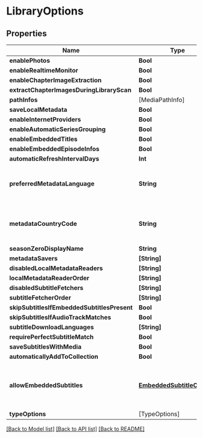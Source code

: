# LibraryOptions

## Properties
Name | Type | Description | Notes
------------ | ------------- | ------------- | -------------
**enablePhotos** | **Bool** |  | [optional] 
**enableRealtimeMonitor** | **Bool** |  | [optional] 
**enableChapterImageExtraction** | **Bool** |  | [optional] 
**extractChapterImagesDuringLibraryScan** | **Bool** |  | [optional] 
**pathInfos** | [MediaPathInfo] |  | [optional] 
**saveLocalMetadata** | **Bool** |  | [optional] 
**enableInternetProviders** | **Bool** |  | [optional] 
**enableAutomaticSeriesGrouping** | **Bool** |  | [optional] 
**enableEmbeddedTitles** | **Bool** |  | [optional] 
**enableEmbeddedEpisodeInfos** | **Bool** |  | [optional] 
**automaticRefreshIntervalDays** | **Int** |  | [optional] 
**preferredMetadataLanguage** | **String** | Gets or sets the preferred metadata language. | [optional] 
**metadataCountryCode** | **String** | Gets or sets the metadata country code. | [optional] 
**seasonZeroDisplayName** | **String** |  | [optional] 
**metadataSavers** | **[String]** |  | [optional] 
**disabledLocalMetadataReaders** | **[String]** |  | [optional] 
**localMetadataReaderOrder** | **[String]** |  | [optional] 
**disabledSubtitleFetchers** | **[String]** |  | [optional] 
**subtitleFetcherOrder** | **[String]** |  | [optional] 
**skipSubtitlesIfEmbeddedSubtitlesPresent** | **Bool** |  | [optional] 
**skipSubtitlesIfAudioTrackMatches** | **Bool** |  | [optional] 
**subtitleDownloadLanguages** | **[String]** |  | [optional] 
**requirePerfectSubtitleMatch** | **Bool** |  | [optional] 
**saveSubtitlesWithMedia** | **Bool** |  | [optional] 
**automaticallyAddToCollection** | **Bool** |  | [optional] 
**allowEmbeddedSubtitles** | [**EmbeddedSubtitleOptions**](EmbeddedSubtitleOptions.md) | An enum representing the options to disable embedded subs. | [optional] 
**typeOptions** | [TypeOptions] |  | [optional] 

[[Back to Model list]](../README.md#documentation-for-models) [[Back to API list]](../README.md#documentation-for-api-endpoints) [[Back to README]](../README.md)


